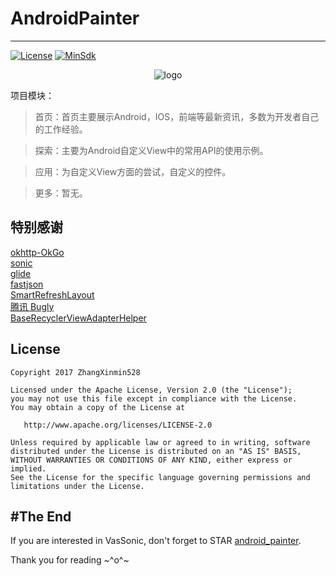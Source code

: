 # AndroidPainter
---
[![License](https://img.shields.io/badge/License%20-Apache%202-337ab7.svg)](https://www.apache.org/licenses/LICENSE-2.0)
[![MinSdk](https://img.shields.io/badge/%20MinSdk%20-%2012%2B%20-f0ad4e.svg)](https://android-arsenal.com/api?level=16)

<p align="center">
  <img alt="logo" src="https://github.com/ZhangXinmin528/android_painter/blob/master/app/src/main/assets/logo.png"/>
</p>


> 
项目模块：


> 首页：首页主要展示Android，IOS，前端等最新资讯，多数为开发者自己的工作经验。


> 探索：主要为Android自定义View中的常用API的使用示例。


> 应用：为自定义View方面的尝试，自定义的控件。


> 更多：暂无。

## 特别感谢
[okhttp-OkGo](https://github.com/jeasonlzy/okhttp-OkGo)  
[sonic](https://github.com/Tencent/VasSonic)  
[glide](https://github.com/bumptech/glide)  
[fastjson](https://github.com/alibaba/fastjson)  
[SmartRefreshLayout](https://github.com/scwang90/SmartRefreshLayout)  
[腾讯 Bugly](https://bugly.qq.com/docs/user-guide/instruction-manual-android/?v=20170912151050)  
[BaseRecyclerViewAdapterHelper](https://github.com/liaohuqiu/android-Ultra-Pull-To-Refresh)    


License
-------

    Copyright 2017 ZhangXinmin528

    Licensed under the Apache License, Version 2.0 (the "License");
    you may not use this file except in compliance with the License.
    You may obtain a copy of the License at

       http://www.apache.org/licenses/LICENSE-2.0

    Unless required by applicable law or agreed to in writing, software
    distributed under the License is distributed on an "AS IS" BASIS,
    WITHOUT WARRANTIES OR CONDITIONS OF ANY KIND, either express or implied.
    See the License for the specific language governing permissions and
    limitations under the License.


#The End
---
If you are interested in VasSonic, don't forget to STAR [android_painter](https://github.com/ZhangXinmin528/android_painter).  

Thank you for reading ~^o^~
